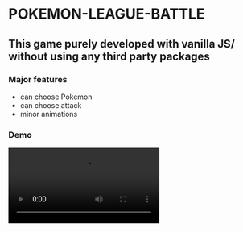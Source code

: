 # POKEMON-LEAGUE-BATTLE
## This game purely developed with vanilla JS/ without using any third party packages

### Major features
* can choose Pokemon
* can choose attack
* minor animations

### Demo
![Pokemon Battle Demo](demo/demo.webm)